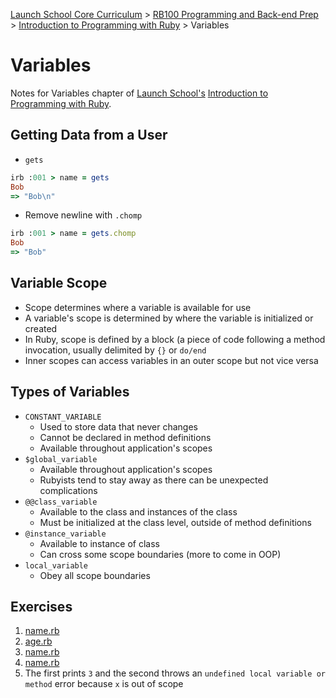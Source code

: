 [Launch School Core Curriculum][readme] >
[RB100 Programming and Back-end Prep][rb100-notes] >
[Introduction to Programming with Ruby][ruby-intro-notes] >
Variables

# Variables

Notes for Variables chapter of [Launch School's][launch-school] [Introduction to Programming with Ruby][ruby-intro-book].

## Getting Data from a User

- `gets`

```ruby
irb :001 > name = gets
Bob
=> "Bob\n"
```

- Remove newline with `.chomp`

```ruby
irb :001 > name = gets.chomp
Bob
=> "Bob"
```

## Variable Scope

- Scope determines where a variable is available for use
- A variable's scope is determined by where the variable is initialized or created
- In Ruby, scope is defined by a block (a piece of code following a method invocation, usually delimited by `{}` or `do/end`
- Inner scopes can access variables in an outer scope but not vice versa

## Types of Variables

- `CONSTANT_VARIABLE`
  - Used to store data that never changes
  - Cannot be declared in method definitions
  - Available throughout application's scopes
- `$global_variable`
  - Available throughout application's scopes
  - Rubyists tend to stay away as there can be unexpected complications
- `@@class_variable`
  - Available to the class and instances of the class
  - Must be initialized at the class level, outside of method definitions
- `@instance_variable`
  - Available to instance of class
  - Can cross some scope boundaries (more to come in OOP)
- `local_variable`
  - Obey all scope boundaries

## Exercises

1. [name.rb](name.rb)
2. [age.rb](age.rb)
3. [name.rb](name.rb)
4. [name.rb](name.rb)
5. The first prints `3` and the second throws an `undefined local variable or method` error because `x` is out of scope

[rb100-notes]: /rb100/rb100-notes.md
[readme]: /README.md
[ruby-intro-notes]: /rb100/introduction_to_programming_with_ruby/introduction-to-programming-with-ruby-notes.md
[launch-school]: https://launchschool.com
[ruby-intro-book]: https://launchschool.com/books/ruby
